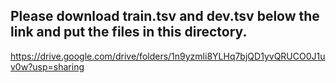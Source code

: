## Please download train.tsv and dev.tsv below the link and put the files in this directory.

https://drive.google.com/drive/folders/1n9yzmli8YLHq7bjQD1yvQRUCO0J1uv0w?usp=sharing
